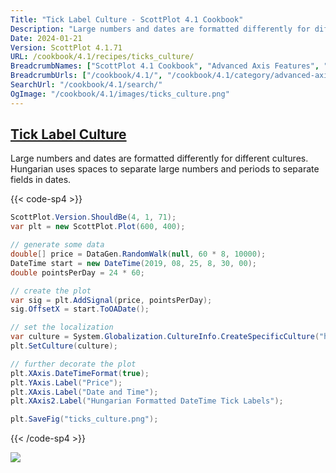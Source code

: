 ```yaml
---
Title: "Tick Label Culture - ScottPlot 4.1 Cookbook"
Description: "Large numbers and dates are formatted differently for different cultures. Hungarian uses spaces to separate large numbers and periods to separate fields in dates."
Date: 2024-01-21
Version: ScottPlot 4.1.71
URL: /cookbook/4.1/recipes/ticks_culture/
BreadcrumbNames: ["ScottPlot 4.1 Cookbook", "Advanced Axis Features", "Tick Label Culture"]
BreadcrumbUrls: ["/cookbook/4.1/", "/cookbook/4.1/category/advanced-axis-features", "/cookbook/4.1/recipes/ticks_culture/"]
SearchUrl: "/cookbook/4.1/search/"
OgImage: "/cookbook/4.1/images/ticks_culture.png"
---
```


<h2><a id='tick-label-culture' href='/cookbook/4.1/recipes/ticks_culture/'>Tick Label Culture</a></h2>

Large numbers and dates are formatted differently for different cultures. Hungarian uses spaces to separate large numbers and periods to separate fields in dates.

{{< code-sp4 >}}

```cs
ScottPlot.Version.ShouldBe(4, 1, 71);
var plt = new ScottPlot.Plot(600, 400);

// generate some data
double[] price = DataGen.RandomWalk(null, 60 * 8, 10000);
DateTime start = new DateTime(2019, 08, 25, 8, 30, 00);
double pointsPerDay = 24 * 60;

// create the plot
var sig = plt.AddSignal(price, pointsPerDay);
sig.OffsetX = start.ToOADate();

// set the localization
var culture = System.Globalization.CultureInfo.CreateSpecificCulture("hu"); // Hungarian
plt.SetCulture(culture);

// further decorate the plot
plt.XAxis.DateTimeFormat(true);
plt.YAxis.Label("Price");
plt.XAxis.Label("Date and Time");
plt.XAxis2.Label("Hungarian Formatted DateTime Tick Labels");

plt.SaveFig("ticks_culture.png");
```

{{< /code-sp4 >}}

<img src='../../images/ticks_culture.png' class='d-block mx-auto my-5' />


